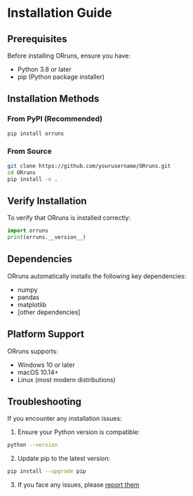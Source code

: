 # Installation Guide

## Prerequisites

Before installing ORruns, ensure you have:
- Python 3.8 or later
- pip (Python package installer)

## Installation Methods

### From PyPI (Recommended)
```bash
pip install orruns
```

### From Source
```bash
git clone https://github.com/yourusername/ORruns.git
cd ORruns
pip install -e .
```

## Verify Installation

To verify that ORruns is installed correctly:
```python
import orruns
print(orruns.__version__)
```

## Dependencies

ORruns automatically installs the following key dependencies:
- numpy
- pandas
- matplotlib
- [other dependencies]

## Platform Support

ORruns supports:
- Windows 10 or later
- macOS 10.14+
- Linux (most modern distributions)

## Troubleshooting

If you encounter any installation issues:

1. Ensure your Python version is compatible:
```bash
python --version
```

2. Update pip to the latest version:
```bash
pip install --upgrade pip
```

3. If you face any issues, please [report them](https://github.com/yourusername/ORruns/issues)